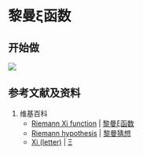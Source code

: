 # 黎曼ξ函数

## 开始做

![](/images/复数分析/黎曼猜想/黎曼ξ函数/1a1.jpg)

## 参考文献及资料

1. 维基百科
	- [Riemann Xi function](https://en.wikipedia.org/wiki/Riemann_Xi_function) | [黎曼ξ函数](https://zh.wikipedia.org/wiki/%E9%BB%8E%E6%9B%BC%CE%BE%E5%87%BD%E6%95%B8) 
	- [Riemann hypothesis](https://en.wikipedia.org/wiki/Riemann_hypothesis) | [黎曼猜想](https://zh.wikipedia.org/wiki/%E9%BB%8E%E6%9B%BC%E7%8C%9C%E6%83%B3)
	- [Xi (letter)](https://en.wikipedia.org/wiki/Xi_(letter)) | [Ξ](https://zh.wikipedia.org/wiki/%CE%9E) 